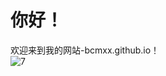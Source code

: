 # **你好！**



欢迎来到我的网站-bcmxx.github.io！
<br/>
![7](https://ss1.bdstatic.com/70cFvXSh_Q1YnxGkpoWK1HF6hhy/it/u=155619668,4239430281&fm=26&gp=0.jpg)
